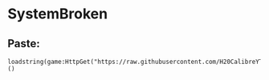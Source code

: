 # SystemBroken
## Paste:
```
loadstring(game:HttpGet("https://raw.githubusercontent.com/H20CalibreYT/SystemBroken/main/script"))()
```

